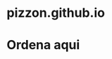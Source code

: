 # pizzon.github.io
<html>
<head>
<title>
Crea tu pizza</title></head>
<h1><a herf="index.dm">Ordena aqui</a></h1>
